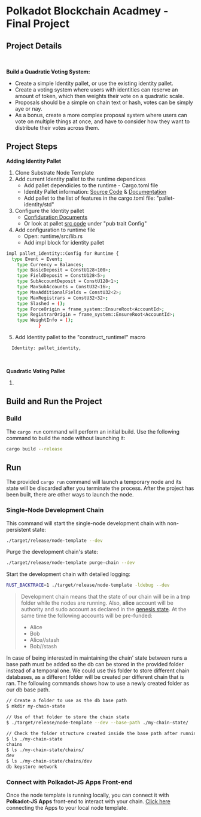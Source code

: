 # Polkadot Blockchain Acadmey - Final Project

## Project Details
<br>

**Build a Quadratic Voting System:** 

- Create a simple Identity pallet, or use the existing identity pallet.
- Create a voting system where users with identities can reserve an amount of token, which then weights their vote on a quadratic scale.
- Proposals should be a simple on chain text or hash, votes can be simply aye or nay.
- As a bonus, create a more complex proposal system where users can vote on multiple things at once, and have to consider how they want to distribute their votes across them.

## Project Steps

**Adding Identity Pallet**
1. Clone Substrate Node Template
2. Add current Identity pallet to the runtime dependices
    - Add pallet dependicies to the runtime - Cargo.toml file
    - Identity Pallet information: [Source Code](https://github.com/paritytech/substrate/tree/master/frame/identity) & [Documentation](https://paritytech.github.io/substrate/master/pallet_identity/index.html)
    - Add pallet to the list of features in the cargo.toml file: "pallet-identity/std"
3. Configure the Identity pallet
    - [Confiduration Documents](https://paritytech.github.io/substrate/master/pallet_identity/pallet/trait.Config.html)
    - Or look at pallet [src code](https://github.com/paritytech/substrate/blob/master/frame/identity/src/lib.rs) under "pub trait Config"
4. Add configuration to runtime file
    -  Open: runtime/src/lib.rs
    - Add impl block for identity pallet

```sh
impl pallet_identity::Config for Runtime {
  type Event = Event;
	type Currency = Balances;
	type BasicDeposit = ConstU128<100>;
	type FieldDeposit = ConstU128<5>;
	type SubAccountDeposit = ConstU128<1>;
	type MaxSubAccounts = ConstU32<16>;
	type MaxAdditionalFields = ConstU32<2>;
	type MaxRegistrars = ConstU32<32>;
	type Slashed = ();
	type ForceOrigin = frame_system::EnsureRoot<AccountId>;
	type RegistrarOrigin = frame_system::EnsureRoot<AccountId>;
	type WeightInfo = ();
			}

```
5. Add Identity pallet to the "construct_runtime!" macro


```sh
  Identity: pallet_identity,
```
<br>

**Quadratic Voting Pallet**

1. 
## Build and Run the Project


### Build

The `cargo run` command will perform an initial build. Use the following command to build the node
without launching it:

```sh
cargo build --release
```

## Run

The provided `cargo run` command will launch a temporary node and its state will be discarded after
you terminate the process. After the project has been built, there are other ways to launch the
node.

### Single-Node Development Chain

This command will start the single-node development chain with non-persistent state:

```bash
./target/release/node-template --dev
```

Purge the development chain's state:

```bash
./target/release/node-template purge-chain --dev
```

Start the development chain with detailed logging:

```bash
RUST_BACKTRACE=1 ./target/release/node-template -ldebug --dev
```

> Development chain means that the state of our chain will be in a tmp folder while the nodes are
> running. Also, **alice** account will be authority and sudo account as declared in the
> [genesis state](https://github.com/substrate-developer-hub/substrate-node-template/blob/main/node/src/chain_spec.rs#L49).
> At the same time the following accounts will be pre-funded:
> - Alice
> - Bob
> - Alice//stash
> - Bob//stash

In case of being interested in maintaining the chain' state between runs a base path must be added
so the db can be stored in the provided folder instead of a temporal one. We could use this folder
to store different chain databases, as a different folder will be created per different chain that
is ran. The following commands shows how to use a newly created folder as our db base path.

```bash
// Create a folder to use as the db base path
$ mkdir my-chain-state

// Use of that folder to store the chain state
$ ./target/release/node-template --dev --base-path ./my-chain-state/

// Check the folder structure created inside the base path after running the chain
$ ls ./my-chain-state
chains
$ ls ./my-chain-state/chains/
dev
$ ls ./my-chain-state/chains/dev
db keystore network
```


### Connect with Polkadot-JS Apps Front-end

Once the node template is running locally, you can connect it with **Polkadot-JS Apps** front-end
to interact with your chain. [Click
here](https://polkadot.js.org/apps/#/explorer?rpc=ws://localhost:9944) connecting the Apps to your
local node template.




